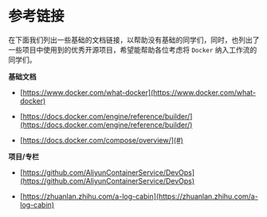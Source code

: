 # 参考链接

在下面我们列出一些基础的文档链接，以帮助没有基础的同学们，同时，也列出了一些项目中使用到的优秀开源项目，希望能帮助各位考虑将 `Docker` 纳入工作流的同学们。

**基础文档**

* [https://www.docker.com/what-docker](https://www.docker.com/what-docker)

* [https://docs.docker.com/engine/reference/builder/](https://docs.docker.com/engine/reference/builder/)

* [https://docs.docker.com/compose/overview/](#)

**项目/专栏**

* [https://github.com/AliyunContainerService/DevOps](https://github.com/AliyunContainerService/DevOps)

* [https://zhuanlan.zhihu.com/a-log-cabin](https://zhuanlan.zhihu.com/a-log-cabin)



